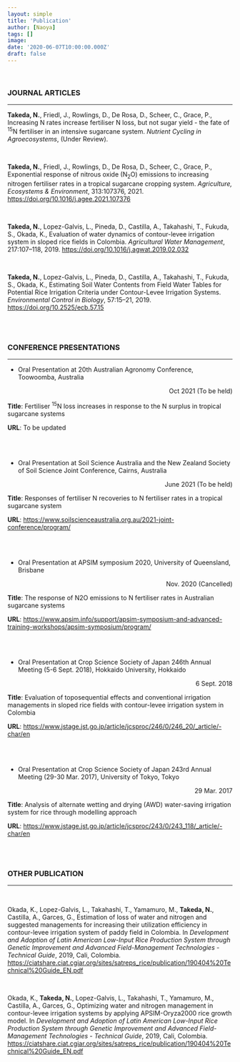 ```yaml
---
layout: simple
title: 'Publication'
author: [Naoya]
tags: []
image:
date: '2020-06-07T10:00:00.000Z'
draft: false
---
```


<br>

### JOURNAL ARTICLES

---

**Takeda, N.**, Friedl, J., Rowlings, D., De Rosa, D., Scheer, C., Grace, P., Increasing N rates increase fertiliser N loss, but not sugar yield - the fate of <sup>15</sup>N fertiliser in an intensive sugarcane system. _Nutrient Cycling in Agroecosystems_, (Under Review).

<br>

**Takeda, N.**, Friedl, J., Rowlings, D., De Rosa, D., Scheer, C., Grace, P., Exponential response of nitrous oxide (N<sub>2</sub>O) emissions to increasing nitrogen fertiliser rates in a tropical sugarcane cropping system. _Agriculture, Ecosystems & Environment_, 313:107376, 2021.
https://doi.org/10.1016/j.agee.2021.107376

<br>

**Takeda, N.**, Lopez-Galvis, L., Pineda, D., Castilla, A., Takahashi, T., Fukuda, S., Okada, K., Evaluation of water dynamics of contour-levee irrigation system in sloped rice fields in Colombia. _Agricultural Water Management_, 217:107–118, 2019.
https://doi.org/10.1016/j.agwat.2019.02.032

<br>

**Takeda, N.**, Lopez-Galvis, L., Pineda, D., Castilla, A., Takahashi, T., Fukuda, S., Okada, K., Estimating Soil Water Contents from Field Water Tables for Potential Rice Irrigation Criteria under Contour-Levee Irrigation Systems. _Environmental Control in Biology_, 57:15–21, 2019.
https://doi.org/10.2525/ecb.57.15

<br>

<br>

### CONFERENCE PRESENTATIONS

---

- Oral Presentation at 20th Australian Agronomy Conference, Toowoomba, Australia

<div style="text-align: right;">Oct 2021 (To be held)</div>

**Title**: Fertiliser <sup>15</sup>N loss increases in response to the N surplus in tropical sugarcane systems

**URL**: To be updated

<br>
<br>

- Oral Presentation at Soil Science Australia and the New Zealand Society of Soil Science Joint Conference, Cairns, Australia

<div style="text-align: right;">June 2021 (To be held)</div>

**Title**: Responses of fertiliser N recoveries to N fertiliser rates in a tropical sugarcane system

**URL**: https://www.soilscienceaustralia.org.au/2021-joint-conference/program/

<br>
<br>

- Oral Presentation at APSIM symposium 2020, University of Queensland, Brisbane

<div style="text-align: right;">Nov. 2020 (Cancelled)</div>

**Title**: The response of N2O emissions to N fertiliser rates in Australian sugarcane systems

**URL**: https://www.apsim.info/support/apsim-symposium-and-advanced-training-workshops/apsim-symposium/program/

<br>
<br>

- Oral Presentation at Crop Science Society of Japan 246th Annual Meeting (5-6 Sept. 2018), Hokkaido University, Hokkaido

<div style="text-align: right;">6 Sept. 2018</div>

**Title**: Evaluation of toposequential effects and conventional irrigation managements in sloped rice fields with contour-levee irrigation system in Colombia

**URL**: https://www.jstage.jst.go.jp/article/jcsproc/246/0/246_20/_article/-char/en

<br>
<br>

- Oral Presentation at Crop Science Society of Japan 243rd Annual Meeting (29-30 Mar. 2017), University of Tokyo, Tokyo

<div style="text-align: right;">29 Mar. 2017</div>

**Title**: Analysis of alternate wetting and drying (AWD) water-saving irrigation system for rice through modelling approach

**URL**: https://www.jstage.jst.go.jp/article/jcsproc/243/0/243_118/_article/-char/en

<br>
<br>

### OTHER PUBLICATION

---

<br>

Okada, K., Lopez-Galvis, L., Takahashi, T., Yamamuro, M., **Takeda, N.**, Castilla, A., Garces, G., Estimation of loss of water and nitrogen and suggested managements for increasing their utilization efficiency in contour-levee irrigation system of paddy field in Colombia. In _Development and Adoption of Latin American Low-Input Rice Production System through Genetic Improvement and Advanced Field-Management Technologies - Technical Guide_, 2019, Cali, Colombia.
https://ciatshare.ciat.cgiar.org/sites/satreps_rice/publication/190404%20Technical%20Guide_EN.pdf

<br>

Okada, K., **Takeda, N.**, Lopez-Galvis, L., Takahashi, T., Yamamuro, M., Castilla, A., Garces, G., Optimizing water and nitrogen management in contour-levee irrigation systems by applying APSIM-Oryza2000 rice growth model. In _Development and Adoption of Latin American Low-Input Rice Production System through Genetic Improvement and Advanced Field-Management Technologies - Technical Guide_, 2019, Cali, Colombia.
https://ciatshare.ciat.cgiar.org/sites/satreps_rice/publication/190404%20Technical%20Guide_EN.pdf

<br>
